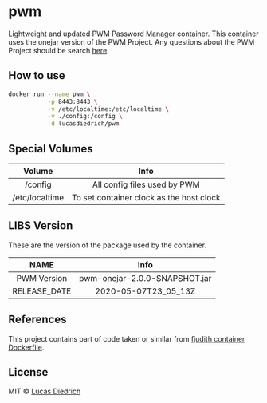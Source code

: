 # pwm
Lightweight and updated PWM Password Manager container. This container uses the onejar version of the PWM Project. 
Any questions about the PWM Project should be search [here](https://github.com/pwm-project/pwm).

## How to use

```bash
docker run --name pwm \
           -p 8443:8443 \
           -v /etc/localtime:/etc/localtime \
           -v ./config:/config \
           -d lucasdiedrich/pwm
```

## Special Volumes

|  Volume  | Info |
|:------:|:-------:|
| /config  | All config files used by PWM|
| /etc/localtime  | To set container clock as the host clock |

## LIBS Version

These are the version of the package used by the container.

|  NAME  | Info | 
|:------:|:-------:|
|   PWM Version  | pwm-onejar-2.0.0-SNAPSHOT.jar |
|   RELEASE_DATE |  2020-05-07T23_05_13Z | 

## References

This project contains part of code taken or similar from [fjudith container Dockerfile](https://hub.docker.com/r/fjudith/pwm/dockerfile).

## License

MIT © [Lucas Diedrich](https://github.com/lucasdiedrich)
